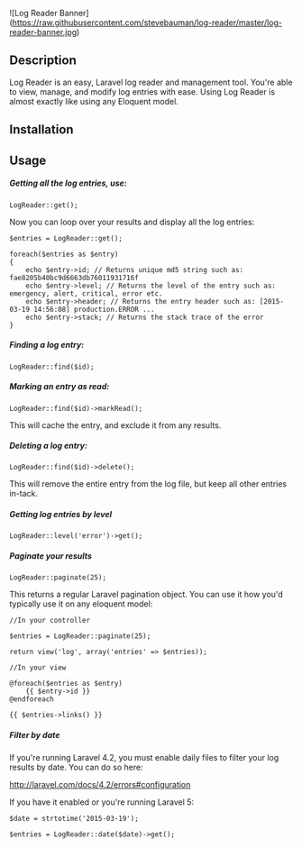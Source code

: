 ![Log Reader Banner]
(https://raw.githubusercontent.com/stevebauman/log-reader/master/log-reader-banner.jpg)

## Description

Log Reader is an easy, Laravel log reader and management tool. You're able to view, manage, and modify log entries
with ease. Using Log Reader is almost exactly like using any Eloquent model.

## Installation



## Usage

##### Getting all the log entries, use:

    LogReader::get();

Now you can loop over your results and display all the log entries:

    $entries = LogReader::get();
    
    foreach($entries as $entry)
    {
        echo $entry->id; // Returns unique md5 string such as: fae8205b40bc9d6663db76011931716f
        echo $entry->level; // Returns the level of the entry such as: emergency, alert, critical, error etc.
        echo $entry->header; // Returns the entry header such as: [2015-03-19 14:56:08] production.ERROR ...
        echo $entry->stack; // Returns the stack trace of the error
    }

##### Finding a log entry:

    LogReader::find($id);

##### Marking an entry as read:

    LogReader::find($id)->markRead();
    
This will cache the entry, and exclude it from any results.

##### Deleting a log entry:

    LogReader::find($id)->delete();
    
This will remove the entire entry from the log file, but keep all other entries in-tack.

##### Getting log entries by level

    LogReader::level('error')->get();
    
##### Paginate your results

    LogReader::paginate(25);
    
This returns a regular Laravel pagination object. You can use it how you'd typically use it on any eloquent model:

    //In your controller
    
    $entries = LogReader::paginate(25);
    
    return view('log', array('entries' => $entries));
    
    //In your view
    
    @foreach($entries as $entry)
        {{ $entry->id }}
    @endforeach
    
    {{ $entries->links() }}
    
##### Filter by date

If you're running Laravel 4.2, you must enable daily files to filter your log results by date. You can do so here:

http://laravel.com/docs/4.2/errors#configuration

If you have it enabled or you're running Laravel 5:

    $date = strtotime('2015-03-19');
    
    $entries = LogReader::date($date)->get();
